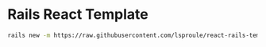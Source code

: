 # Rails React Template


```bash
rails new -m https://raw.githubusercontent.com/lsproule/react-rails-template/refs/heads/main/template.rb APP 
```
